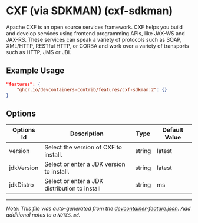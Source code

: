 
# CXF (via SDKMAN) (cxf-sdkman)

Apache CXF is an open source services framework. CXF helps you build and develop
services using frontend programming APIs, like JAX-WS and JAX-RS. These services
can speak a variety of protocols such as SOAP, XML/HTTP, RESTful HTTP, or CORBA
and work over a variety of transports such as HTTP, JMS or JBI.

## Example Usage

```json
"features": {
    "ghcr.io/devcontainers-contrib/features/cxf-sdkman:2": {}
}
```

## Options

| Options Id | Description | Type | Default Value |
|-----|-----|-----|-----|
| version | Select the version of CXF to install. | string | latest |
| jdkVersion | Select or enter a JDK version to install. | string | latest |
| jdkDistro | Select or enter a JDK distribution to install | string | ms |



---

_Note: This file was auto-generated from the [devcontainer-feature.json](https://github.com/devcontainers-contrib/features/blob/main/src/cxf-sdkman/devcontainer-feature.json).  Add additional notes to a `NOTES.md`._
